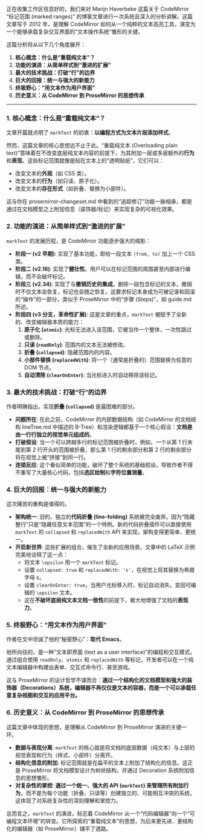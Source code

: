 正在收集工作区信息好的，我们来对 Marijn Haverbeke 这篇关于 CodeMirror “标记范围 (marked ranges)” 的博客文章进行一次系统且深入的分析讲解。这篇文章写于 2012 年，是理解 CodeMirror 如何从一个纯粹的文本高亮工具，演变为一个能够承载复杂交互界面的“文本操作系统”雏形的关键。

这篇分析将从以下几个角度展开：

1.  **核心概念：什么是“重载纯文本”？**
2.  **功能的演进：从简单样式到“激进的扩展”**
3.  **最大的技术挑战：打破“行”的边界**
4.  **巨大的回报：统一与强大的新能力**
5.  **终极野心：“用文本作为用户界面”**
6.  **历史意义：从 CodeMirror 到 ProseMirror 的思想传承**

---

### 1. 核心概念：什么是“重载纯文本”？

文章开篇就点明了 `markText` 的初衷：**以编程方式为文本片段添加样式**。

然而，这篇文章的核心思想远不止于此。“重载纯文本 (Overloading plain text)”意味着在不改变底层纯文本内容的前提下，为其附加一层或多层额外的**行为**和**表现**。这些标记范围就像是贴在文本上的“透明贴纸”，它们可以：

- 改变文本的**外观**（如 CSS 类）。
- 改变文本的**行为**（如只读、原子化）。
- 改变文本的**存在形式**（如折叠、替换为小部件）。

这与你在 prosemirror-changeset.md 中看到的“追踪修订”功能一脉相承，都是通过在文档模型之上附加信息（装饰器/标记）来实现复杂的可视化效果。

### 2. 功能的演进：从简单样式到“激进的扩展”

`markText` 的发展历程，是 CodeMirror 功能逐步强大的缩影：

- **阶段一 (v2 早期)**: 实现了基本功能，即给一段文本 `(from, to)` 加上一个 CSS 类。
- **阶段二 (v2.16)**: 实现了**健壮性**。用户可以在标记范围的周围甚至内部进行编辑，而不会破坏标记。
- **阶段三 (v2.34)**: 实现了与**撤销历史的集成**。删除一段包含标记的文本，撤销时不仅文本会恢复，标记也会随之恢复。这要求标记本身成为可被记录和回滚的“操作”的一部分，类似于 ProseMirror 中的“步骤 (Steps)”，如 guide.md 所述。
- **阶段四 (v3 分支，革命性扩展)**: 这是文章的重点，`markText` 被赋予了全新的、改变编辑器本质的能力：
  1.  **原子化 (`atomic`)**: 光标无法进入该范围，它被当作一个整体，一次性跳过或删除。
  2.  **只读 (`readOnly`)**: 范围内的文本无法被修改。
  3.  **折叠 (`collapsed`)**: 隐藏范围内的内容。
  4.  **小部件替换 (`replacedWith`)**: 将一个（通常是折叠的）范围替换为任意的 DOM 节点。
  5.  **自动清除 (`clearOnEnter`)**: 当光标进入时自动移除该标记。

### 3. 最大的技术挑战：打破“行”的边界

作者明确指出，实现**折叠 (`collapsed`)** 是最困难的部分。

- **问题所在**: 在此之前，CodeMirror 的内部数据结构（如 CodeMirror 的文档结构 lineTree.md 中描述的 B-Tree）和渲染逻辑都基于一个核心假设：**文档是由一行行独立的视觉单元组成的**。
- **打破假设**: 当一个可以跨越多行的标记范围被折叠时，例如，一个从第 1 行末尾到第 2 行开头的范围被折叠，那么第 1 行的剩余部分和第 2 行的剩余部分将在视觉上被“拼接”到同一行。
- **连锁反应**: 这个看似简单的功能，破坏了整个系统的基础假设，导致作者不得不重写了大量核心代码，包括**选区绘制**和**字符位置测量**。

### 4. 巨大的回报：统一与强大的新能力

这次痛苦的重构是值得的。

- **架构统一**: 旧的、独立的**代码折叠 (line-folding)** 系统被完全废弃。因为“隐藏整行”只是“隐藏任意文本范围”的一个特例。新的代码折叠插件可以直接使用 `markText` 的 `collapsed` 和 `replacedWith` API 来实现，架构变得更简单、更统一。
- **开启新世界**: 这些扩展的组合，催生了全新的应用场景。文章中的 LaTeX 示例完美地诠释了这一点：
  - 将文本 `\epsilon` 用一个 `markText` 标记。
  - 设置 `collapsed: true` 和 `replacedWith: 'ε'`，在视觉上将其替换为希腊字母 ε。
  - 设置 `clearOnEnter: true`，当用户光标移入时，标记自动消失，变回可编辑的 `\epsilon` 文本。
  - 这在**不破坏底层纯文本文档一致性**的前提下，极大地增强了文档的**表现力**。

### 5. 终极野心：“用文本作为用户界面”

作者在文中坦诚了他的“秘密野心”：**取代 Emacs**。

他所向往的，是一种“文本即界面 (text as a user interface)”的编程和交互模式。通过组合使用 `readOnly`、`atomic` 和 `replacedWith` 等标记，开发者可以在一个纯文本编辑器中构建出表单、交互式命令行、甚至游戏。

这与 ProseMirror 的设计哲学不谋而合：**通过一个结构化的文档模型和强大的装饰器（Decorations）系统，编辑器不再仅仅是文本的容器，而是一个可以承载任意复杂视图和交互的应用平台。**

### 6. 历史意义：从 CodeMirror 到 ProseMirror 的思想传承

这篇文章中体现的思想，是理解从 CodeMirror 到 ProseMirror 演进的关键一环。

- **数据与表现分离**: `markText` 的核心就是将文档的底层数据（纯文本）与上层的视觉表现和行为（样式、小部件）分离开。
- **结构化信息的附加**: 标记范围就是在扁平的文本上附加了结构化的信息。这正是 ProseMirror 将文档模型设计为树状结构，并通过 Decoration 系统附加信息的思想雏形。
- **对复杂性的掌控**: **通过一个统一、强大的 API (`markText`) 来管理所有附加行为**，而不是为每个功能（折叠、只读等）创建独立的、可能相互冲突的系统，这体现了对系统复杂性的深刻理解和掌控力。

总而言之，`markText` 的演进，标志着 CodeMirror 从一个“代码编辑器”向一个“可编程文本环境”的转变。它所探索的“重载纯文本”的思想，为后来更先进、更结构化的编辑器（如 ProseMirror）铺平了道路。
